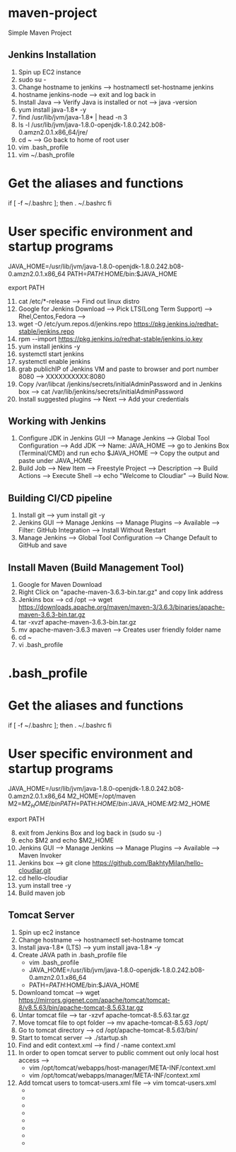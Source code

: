 # maven-project

Simple Maven Project

## Jenkins Installation
1. Spin up EC2 instance
2. sudo su -
3. Change hostname to jenkins --> hostnamectl set-hostname jenkins
4. hostname jenkins-node --> exit and log back in
5. Install Java --> Verify Java is installed or not --> java -version
6. yum install java-1.8* -y
7. find /usr/lib/jvm/java-1.8* | head -n 3
8. ls -l /usr/lib/jvm/java-1.8.0-openjdk-1.8.0.242.b08-0.amzn2.0.1.x86_64/jre/
9. cd ~ --> Go back to home of root user
10. vim .bash_profile
11. vim ~/.bash_profile

# Get the aliases and functions
if [ -f ~/.bashrc ]; then
	. ~/.bashrc
fi

# User specific environment and startup programs

JAVA_HOME=/usr/lib/jvm/java-1.8.0-openjdk-1.8.0.242.b08-0.amzn2.0.1.x86_64
PATH=$PATH:$HOME/bin:$JAVA_HOME

export PATH

11. cat /etc/*-release --> Find out linux distro
12. Google for Jenkins Download --> Pick LTS(Long Term Support) --> Rhel,Centos,Fedora -->
13. wget -O /etc/yum.repos.d/jenkins.repo https://pkg.jenkins.io/redhat-stable/jenkins.repo
14. rpm --import https://pkg.jenkins.io/redhat-stable/jenkins.io.key
15. yum install jenkins -y
16. systemctl start jenkins
17. systemctl enable jenkins
18. grab publichIP of Jenkins VM and paste to browser and port number 8080 --> XXXXXXXXXX:8080
19. Copy /var/libcat /jenkins/secrets/initialAdminPassword and in Jenkins box --> cat /var/lib/jenkins/secrets/initialAdminPassword
20. Install suggested plugins --> Next --> Add your credentials


## Working with Jenkins
1. Configure JDK in Jenkins GUI --> Manage Jenkins --> Global Tool Configuration --> Add JDK --> Name: JAVA_HOME -->
go to Jenkins Box (Terminal/CMD) and run echo $JAVA_HOME --> Copy the output and paste under JAVA_HOME
2. Build Job --> New Item --> Freestyle Project --> Description --> Build Actions --> Execute Shell --> echo "Welcome to Cloudiar"
--> Build Now.

## Building CI/CD pipeline
1. Install git --> yum install git -y
2. Jenkins GUI --> Manage Jenkins --> Manage Plugins --> Available --> Filter: GitHub Integration --> Install Without Restart
3. Manage Jenkins --> Global Tool Configuration --> Change Default to GitHub and save

## Install Maven  (Build Management Tool)
1. Google for Maven Download
2. Right Click on "apache-maven-3.6.3-bin.tar.gz" and copy link address
3. Jenkins box --> cd /opt --> wget https://downloads.apache.org/maven/maven-3/3.6.3/binaries/apache-maven-3.6.3-bin.tar.gz
4. tar -xvzf apache-maven-3.6.3-bin.tar.gz
5. mv apache-maven-3.6.3 maven --> Creates user friendly folder name
6. cd ~
7. vi .bash_profile
# .bash_profile

# Get the aliases and functions
if [ -f ~/.bashrc ]; then
	. ~/.bashrc
fi

# User specific environment and startup programs

JAVA_HOME=/usr/lib/jvm/java-1.8.0-openjdk-1.8.0.242.b08-0.amzn2.0.1.x86_64
M2_HOME=/opt/maven
M2=$M2_HOME/bin
PATH=$PATH:$HOME/bin:$JAVA_HOME:$M2:$M2_HOME

export PATH

8. exit from Jenkins Box and log back in (sudo su -)
9. echo $M2 and echo $M2_HOME
10. Jenkins GUI --> Manage Jenkins --> Manage Plugins --> Available --> Maven Invoker 
11. Jenkins box --> git clone https://github.com/BakhtyMilan/hello-cloudiar.git
12. cd hello-cloudiar
13. yum install tree -y
14. Build maven job

## Tomcat Server
1. Spin up ec2 instance
2. Change hostname --> hostnamectl set-hostname tomcat
3. Install java-1.8* (LTS) --> yum install java-1.8* -y
4. Create JAVA path in .bash_profile file
	- vim .bash_profile
	- JAVA_HOME=/usr/lib/jvm/java-1.8.0-openjdk-1.8.0.242.b08-0.amzn2.0.1.x86_64
	- PATH=$PATH:$HOME/bin:$JAVA_HOME
5. Downloand tomcat --> wget https://mirrors.gigenet.com/apache/tomcat/tomcat-8/v8.5.63/bin/apache-tomcat-8.5.63.tar.gz
6. Untar tomcat file --> tar -xzvf apache-tomcat-8.5.63.tar.gz
7. Move tomcat file to opt folder --> mv apache-tomcat-8.5.63 /opt/
8. Go to tomcat directory --> cd /opt/apache-tomcat-8.5.63/bin/
8. Start to tomcat server --> ./startup.sh
9. Find and edit context.xml --> find / -name context.xml
10. In order to open tomcat server to public comment out only local host access -->
	- vim /opt/tomcat/webapps/host-manager/META-INF/context.xml
	<!--     <Valve className="org.apache.catalina.valves.RemoteAddrValve"
	allow="127\.\d+\.\d+\.\d+|::1|0:0:0:0:0:0:0:1" /> -->
	- vim /opt/tomcat/webapps/manager/META-INF/context.xml
	<!--     <Valve className="org.apache.catalina.valves.RemoteAddrValve"
	allow="127\.\d+\.\d+\.\d+|::1|0:0:0:0:0:0:0:1" /> -->
11. Add tomcat users to tomcat-users.xml file --> vim tomcat-users.xml
	- <role rolename="manager-gui"/>
  	- <role rolename="manager-jmx"/>
  	- <role rolename="manager-script"/>
  	- <role rolename="manager-status"/>
  	- <user username="admin" password="password" roles="manager-gui,manager-jmx,manager-script,manager-status"/>
  	- <user username="tomcat" password="password" roles="manager-gui"/>
  	- <user username="manager-jmx" password="password" roles="manager-jmx"/>
  	- <user username="deployer" password="password" roles="manager-script"/>

